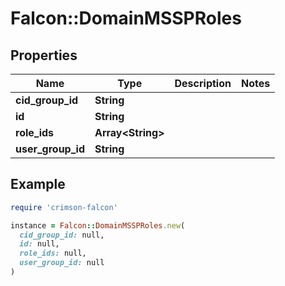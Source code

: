 # Falcon::DomainMSSPRoles

## Properties

| Name | Type | Description | Notes |
| ---- | ---- | ----------- | ----- |
| **cid_group_id** | **String** |  |  |
| **id** | **String** |  |  |
| **role_ids** | **Array&lt;String&gt;** |  |  |
| **user_group_id** | **String** |  |  |

## Example

```ruby
require 'crimson-falcon'

instance = Falcon::DomainMSSPRoles.new(
  cid_group_id: null,
  id: null,
  role_ids: null,
  user_group_id: null
)
```


